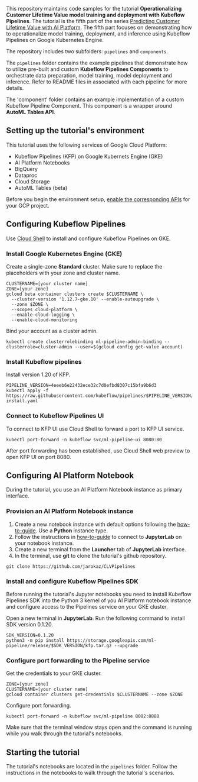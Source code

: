 This repository maintains code samples for the tutorial **Operationalizing Customer Lifetime Value model training and deployment with Kubeflow Pipelines**. The tutorial is the fifth part of the series [Predicting Customer Lifetime Value with AI Platform](https://cloud.google.com/solutions/machine-learning/clv-prediction-with-offline-training-intro).
The fifth part focuses on demonstrating how to operationalize model training, deployment, and inference using Kubeflow Pipelines on Google Kubernetes Engine.

The repository includes two subfolders: `pipelines` and `components`.

The `pipelines` folder contains the example pipelines that demonstrate how to utilize pre-built and custom **Kubeflow Pipelines Components** to orchestrate data preparation, model training, model deployment and inference. Refer to README files in associated with each pipeline for more details.

The 'component' folder contains an example implementation of a custom Kubeflow Pipeline Component. This component is a wrapper around **AutoML Tables API**.


## Setting up the tutorial's environment
This tutorial uses the following services of Google Cloud Platform:
- Kubeflow Pipelines (KFP) on Google Kubernets Engine (GKE)
- AI Platform Notebooks
- BigQuery
- Dataproc
- Cloud Storage
- AutoML Tables (beta)

Before you begin the environment setup, [enable the corresponding APIs](https://cloud.google.com/apis/docs/enable-disable-apis) for your GCP project.

## Configuring Kubeflow Pipelines
Use [Cloud Shell](https://cloud.google.com/shell/) to install and configure Kubeflow Pipelines on GKE.

### Install Google Kubernetes Engine (GKE)
Create a single-zone **Standard** cluster. Make sure to replace the placeholders with your zone and cluster name.
```
CLUSTERNAME=[your cluster name]
ZONE=[your zone]
gcloud beta container clusters create $CLUSTERNAME \
  --cluster-version '1.12.7-gke.10' --enable-autoupgrade \
  --zone $ZONE \
  --scopes cloud-platform \
  --enable-cloud-logging \
  --enable-cloud-monitoring 
```

Bind your account as a cluster admin.
```
kubectl create clusterrolebinding ml-pipeline-admin-binding --clusterrole=cluster-admin --user=$(gcloud config get-value account)
```

### Install Kubeflow pipelines
Install version 1.20 of KFP.
```
PIPELINE_VERSION=4eeeb6e22432ece32c7d0efbd8307c15bfa9b6d3
kubectl apply -f https://raw.githubusercontent.com/kubeflow/pipelines/$PIPELINE_VERSION/manifests/namespaced-install.yaml
```
### Connect to Kubeflow Pipelines UI

To connect to KFP UI use Cloud Shell to forward a port to KFP UI service. 
```
kubectl port-forward -n kubeflow svc/ml-pipeline-ui 8080:80
```
After port forwarding has been established, use Cloud Shell web preview to open KFP UI on port 8080.


## Configuring AI Platform Notebook
During the tutorial, you use an AI Platform Notebook instance as primary interface. 

### Provision an AI Platform Notebook instance
1. Create a new notebook instance with default options following the [how-to-guide](https://cloud.google.com/ml-engine/docs/notebooks/create-new). Use a **Python** instance type.
2. Follow the instructions in [how-to-guide](https://cloud.google.com/ml-engine/docs/notebooks/create-new) to connect to **JupyterLab** on your notebook instance.
3. Create a new terminal from the **Launcher** tab of **JupyterLab** interface.
4. In the terminal, use **git** to clone the tutorial's github repository.
```
git clone https://github.com/jarokaz/CLVPipelines
```

### Install and configure Kubeflow Pipelines SDK
Before running the tutorial's Jupyter notebooks you need to install Kubeflow Pipelines SDK into the Python 3 kernel of you AI Platform notebook instance and configure access to the Pipelines service on your GKE cluster.

Open a new terminal in **JupyterLab**. Run the following command to install SDK version 0.1.20.
```
SDK_VERSION=0.1.20
python3 -m pip install https://storage.googleapis.com/ml-pipeline/release/$SDK_VERSION/kfp.tar.gz --upgrade
```

### Configure port forwarding to the Pipeline service 
Get the credentials to your GKE cluster.
```
ZONE=[your zone]
CLUSTERNAME=[your cluster name]
gcloud container clusters get-credentials $CLUSTERNAME --zone $ZONE
```
Configure port forwarding.
```
kubectl port-forward -n kubeflow svc/ml-pipeline 8082:8888
```

Make sure that the terminal window stays open and the command is running while you walk through the tutorial's notebooks.




## Starting the tutorial
The tutorial's notebooks are located in the `pipelines` folder. Follow the instructions in the notebooks to walk through the tutorial's scenarios.




